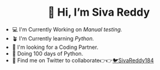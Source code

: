 # <h1 align="center">👋 Hi, I’m Siva Reddy</h1>
<!-- ![Siva](https://pbs.twimg.com/profile_images/1596685245172137986/rdHw57KR_400x400.jpg) --->
- 💻 I'm Currently Working on *Manual testing.*
- 🪴 I'm Currently learning *Python.*
- 🐧 I'm looking for a Coding Partner.
- 🐍 Doing 100 days of Python.
- 💚 Find me on Twitter to collaborate👉👉[🐦SivaReddy184](https://twitter.com/sivareddy184)


<!---
SivaReddy184/SivaReddy184 is a ✨ special ✨ repository because its `README.md` (this file) appears on your GitHub profile.
You can click the Preview link to take a look at your changes.
--->
